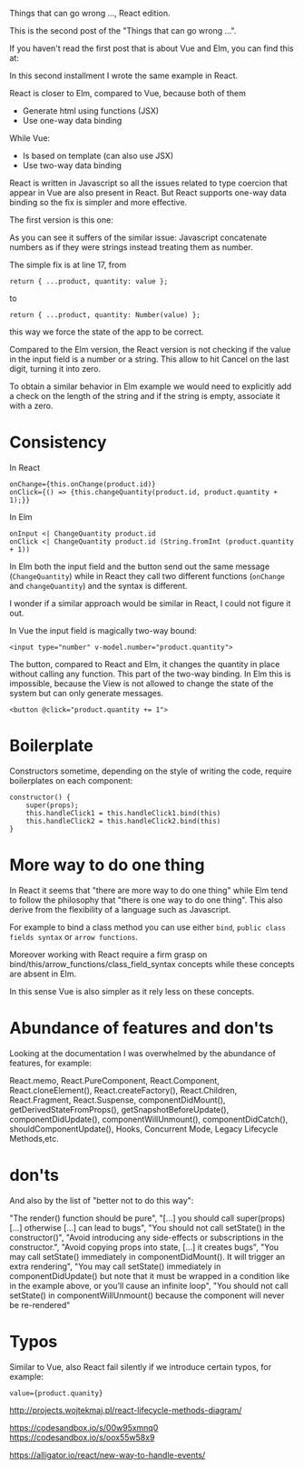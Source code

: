 Things that can go wrong ..., React edition.

This is the second post of the "Things that can go wrong ...".

If you haven't read the first post that is about Vue and Elm, you can find this at:

In this second installment I wrote the same example in React.

React is closer to Elm, compared to Vue, because both of them

* Generate html using functions (JSX)
* Use one-way data binding

While Vue:

* Is based on template (can also use JSX)
* Use two-way data binding

React is written in Javascript so all the issues related to type coercion that appear in Vue are also present in React. But React supports one-way data binding so the fix is simpler and more effective.

The first version is this one:

As you can see it suffers of the similar issue: Javascript concatenate numbers as if they were strings instead treating them as number.

The simple fix is at line 17, from
```
return { ...product, quantity: value };
```
to
```
return { ...product, quantity: Number(value) };
```
this way we force the state of the app to be correct.

Compared to the Elm version, the React version is not checking if the value in the input field is a number or a string. This allow to hit Cancel on the last digit, turning it into zero.

To obtain a similar behavior in Elm example we would need to explicitly add a check on the length of the string and if the string is empty, associate it with a zero.

# Consistency

In React

```
onChange={this.onChange(product.id)}
onClick={() => {this.changeQuantity(product.id, product.quantity + 1);}}
```

In Elm

```
onInput <| ChangeQuantity product.id
onClick <| ChangeQuantity product.id (String.fromInt (product.quantity + 1))
```

In Elm both the input field and the button send out the same message (`ChangeQuantity`) while in React they call two different functions (`onChange` and `changeQuantity`) and the syntax is different.

I wonder if a similar approach would be similar in React, I could not figure it out.

In Vue the input field is magically two-way bound:
```
<input type="number" v-model.number="product.quantity">
```
The button, compared to React and Elm, it changes the quantity in place without calling any function. This part of the two-way binding. In Elm this is impossible, because the View is not allowed to change the state of the system but can only generate messages.
```
<button @click="product.quantity += 1">
```

# Boilerplate

Constructors sometime, depending on the style of writing the code, require boilerplates on each component:
```
constructor() {
    super(props);
    this.handleClick1 = this.handleClick1.bind(this)
    this.handleClick2 = this.handleClick2.bind(this)
}
```

# More way to do one thing

In React it seems that "there are more way to do one thing" while Elm tend to follow the philosophy that "there is one way to do one thing". This also derive from the flexibility of a language such as Javascript.

For example to bind a class method you can use either `bind`, `public class fields syntax` or `arrow functions`.

Moreover working with React require a firm grasp on bind/this/arrow_functions/class_field_syntax concepts while these concepts are absent in Elm.

In this sense Vue is also simpler as it rely less on these concepts.

# Abundance of features and don'ts

Looking at the documentation I was overwhelmed by the abundance of features, for example:

React.memo, React.PureComponent, React.Component, React.cloneElement(), React.createFactory(), React.Children, React.Fragment, React.Suspense, componentDidMount(), getDerivedStateFromProps(), getSnapshotBeforeUpdate(), componentDidUpdate(), componentWillUnmount(), componentDidCatch(), shouldComponentUpdate(), Hooks, Concurrent Mode, Legacy Lifecycle Methods,etc.

# don'ts

And also by the list of "better not to do this way":

"The render() function should be pure", "[...] you should call super(props) [...] otherwise [...] can lead to bugs", "You should not call setState() in the constructor()", "Avoid introducing any side-effects or subscriptions in the constructor.", "Avoid copying props into state, [...] it creates bugs", "You may call setState() immediately in componentDidMount(). It will trigger an extra rendering", "You may call setState() immediately in componentDidUpdate() but note that it must be wrapped in a condition like in the example above, or you’ll cause an infinite loop", "You should not call setState() in componentWillUnmount() because the component will never be re-rendered"

# Typos

Similar to Vue, also React fail silently if we introduce certain typos, for example:
```
value={product.quanity}
```


http://projects.wojtekmaj.pl/react-lifecycle-methods-diagram/

https://codesandbox.io/s/00w95xmnq0
https://codesandbox.io/s/oox55w58x9

https://alligator.io/react/new-way-to-handle-events/
